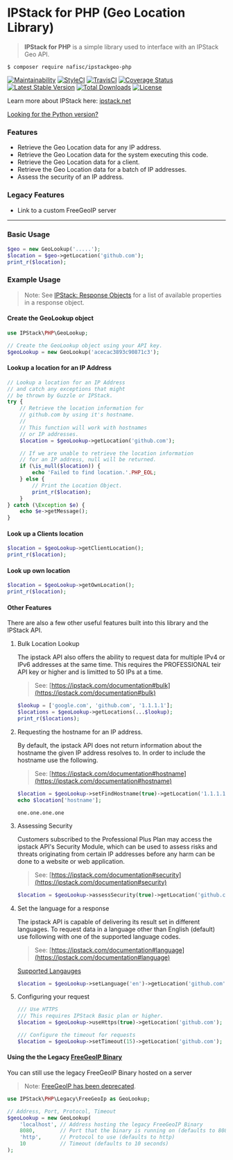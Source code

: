 # IPStack for PHP (Geo Location Library)
> **IPStack for PHP** is a simple library used to interface with an IPStack Geo API.

```
$ composer require nafisc/ipstackgeo-php
```

[![Maintainability](https://api.codeclimate.com/v1/badges/2cbb563c1ef04059df2d/maintainability)](https://codeclimate.com/github/nathan-fiscaletti/ipstackgeo-php/maintainability)
[![StyleCI](https://styleci.io/repos/115560334/shield?style=flat)](https://styleci.io/repos/115560334)
[![TravisCI](https://travis-ci.com/nathan-fiscaletti/ipstackgeo-php.svg?branch=master)](https://travis-ci.com/nathan-fiscaletti/ipstackgeo-php)
[![Coverage Status](https://coveralls.io/repos/github/nathan-fiscaletti/ipstackgeo-php/badge.svg)](https://coveralls.io/github/nathan-fiscaletti/ipstackgeo-php)
[![Latest Stable Version](https://poser.pugx.org/nafisc/ipstackgeo-php/v/stable?format=flat)](https://packagist.org/packages/nafisc/ipstackgeo-php)
[![Total Downloads](https://poser.pugx.org/nafisc/ipstackgeo-php/downloads?format=flat)](https://packagist.org/packages/nafisc/ipstackgeo-php)
[![License](https://poser.pugx.org/nafisc/ipstackgeo-php/license?format=flat)](https://packagist.org/packages/nafisc/ipstackgeo-php)

Learn more about IPStack here: [ipstack.net](https://ipstack.com/product)

[Looking for the Python version?](https://github.com/nathan-fiscaletti/ipstackgeo-py)

### Features
* Retrieve the Geo Location data for any IP address.
* Retrieve the Geo Location data for the system executing this code.
* Retrieve the Geo Location data for a client.
* Retrieve the Geo Location data for a batch of IP addresses.
* Assess the security of an IP address.

### Legacy Features
* Link to a custom FreeGeoIP server

---

### Basic Usage

```php
$geo = new GeoLookup('.....');
$location = $geo->getLocation('github.com');
print_r($location);
```

### Example Usage

> Note: See [IPStack: Response Objects](https://ipstack.com/documentation#objects) for a list of available properties in a response object.

#### Create the GeoLookup object

```php
use IPStack\PHP\GeoLookup;

// Create the GeoLookup object using your API key.
$geoLookup = new GeoLookup('acecac3893c90871c3');
```

#### Lookup a location for an IP Address

```php
// Lookup a location for an IP Address
// and catch any exceptions that might
// be thrown by Guzzle or IPStack.
try {
    // Retrieve the location information for 
    // github.com by using it's hostname.
    // 
    // This function will work with hostnames
    // or IP addresses.
    $location = $geoLookup->getLocation('github.com');

    // If we are unable to retrieve the location information
    // for an IP address, null will be returned.
    if (\is_null($location)) {
        echo 'Failed to find location.'.PHP_EOL;
    } else {
        // Print the Location Object.
        print_r($location);
    }
} catch (\Exception $e) {
    echo $e->getMessage();
}
```

#### Look up a Clients location

```php
$location = $geoLookup->getClientLocation();
print_r($location);
```

#### Look up own location
```php
$location = $geoLookup->getOwnLocation();
print_r($location);
```

#### Other Features

There are also a few other useful features built into this library and the IPStack API.

1. Bulk Location Lookup

   The ipstack API also offers the ability to request data for multiple IPv4 or IPv6 addresses at the same time. This requires the PROFESSIONAL teir API key or higher and is limitted to 50 IPs at a time.
   > See: [https://ipstack.com/documentation#bulk](https://ipstack.com/documentation#bulk)

   ```php
   $lookup = ['google.com', 'github.com', '1.1.1.1'];
   $locations = $geoLookup->getLocations(...$lookup);
   print_r($locations);
   ```

2. Requesting the hostname for an IP address.

   By default, the ipstack API does not return information about the hostname the given IP address resolves to. In order to include the hostname use the following.
   > See: [https://ipstack.com/documentation#hostname](https://ipstack.com/documentation#hostname)

   ```php
   $location = $geoLookup->setFindHostname(true)->getLocation('1.1.1.1');
   echo $location['hostname'];
   ```

   ```
   one.one.one.one
   ```

3. Assessing Security

   Customers subscribed to the Professional Plus Plan may access the ipstack API's Security Module, which can be used to assess risks and threats originating from certain IP addresses before any harm can be done to a website or web application.
   > See: [https://ipstack.com/documentation#security](https://ipstack.com/documentation#security)

   ```php
   $location = $geoLookup->assessSecurity(true)->getLocation('github.com');
   ```

4. Set the language for a response

   The ipstack API is capable of delivering its result set in different languages. To request data in a language other than English (default) use following with one of the supported language codes.
   > See: [https://ipstack.com/documentation#language](https://ipstack.com/documentation#language)

   [Supported Langauges](https://ipstack.com/documentation#language)

   ```php
   $location = $geoLookup->setLanguage('en')->getLocation('github.com');
   ```

5. Configuring your request

   ```php
   /// Use HTTPS
   /// This requires IPStack Basic plan or higher.
   $location = $geoLookup->useHttps(true)->getLocation('github.com');

   /// Configure the timeout for requests
   $location = $geoLookup->setTimeout(15)->getLocation('github.com');
   ```


#### Using the the Legacy [FreeGeoIP Binary](https://github.com/fiorix/freegeoip/releases/)

You can still use the legacy FreeGeoIP Binary hosted on a server
> Note: [FreeGeoIP has been deprecated](https://github.com/apilayer/freegeoip/#freegeoip---important-announcement).

```php
use IPStack\PHP\Legacy\FreeGeoIp as GeoLookup;

// Address, Port, Protocol, Timeout
$geoLookup = new GeoLookup(
    'localhost', // Address hosting the legacy FreeGeoIP Binary
    8080,        // Port that the binary is running on (defaults to 8080)
    'http',      // Protocol to use (defaults to http)
    10           // Timeout (defaults to 10 seconds)
);
```
